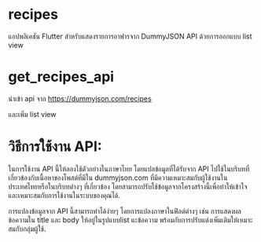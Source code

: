 # recipes
แอปพลิเคชัน Flutter สำหรับแสดงรายการอาฟารจาก DummyJSON API ด้วยการออกแบบ list view

# get_recipes_api
นำเข้า api จาก https://dummyjson.com/recipes

และเพิ่ม list view 

# วิธีการใช้งาน API:
ในการใช้งาน API นี้ให้ลองใช้ตัวอย่างในภาษาไทย โดยแปลข้อมูลที่ได้รับจาก API ไปใช้ในบริบทที่เกี่ยวข้องกับเนื้อหาของโพสต์ที่มีใน dummyjson.com ที่มีความเหมาะสมกับผู้ใช้งานในประเทศไทยหรือในบริบทต่างๆ ที่เกี่ยวข้อง โดยสามารถปรับใช้ข้อมูลจากโครงสร้างนี้เพื่อทำให้เข้าใจและเหมาะสมกับการใช้งานในระบบของคุณได้.

การแปลงข้อมูลจาก API นี้สามารถทำได้ง่ายๆ โดยการแปลงภาษาในฟิลด์ต่างๆ เช่น การแสดงผลข้อความใน title และ body ให้อยู่ในรูปแบบlist แะข้อความ พร้อมกับการปรับแต่งเพิ่มเติมให้เหมาะสมกับกลุ่มผู้ใช้.
